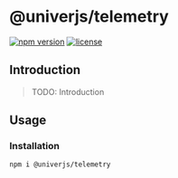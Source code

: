 # @univerjs/telemetry

[![npm version](https://img.shields.io/npm/v/@univerjs/telemetry)](https://npmjs.org/packages/@univerjs/telemetry)
[![license](https://img.shields.io/npm/l/@univerjs/telemetry)](https://img.shields.io/npm/l/@univerjs/telemetry)

## Introduction

> TODO: Introduction

## Usage

### Installation

```shell
npm i @univerjs/telemetry
```
